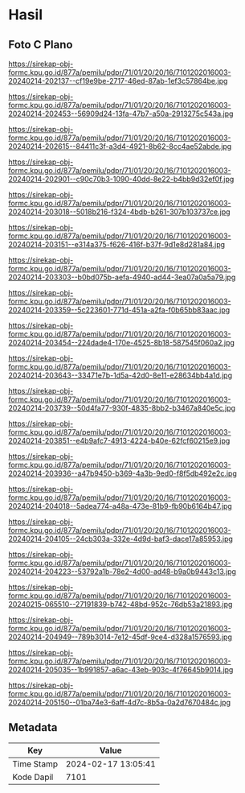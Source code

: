 # Hasil

## Foto C Plano

https://sirekap-obj-formc.kpu.go.id/877a/pemilu/pdpr/71/01/20/20/16/7101202016003-20240214-202137--cf19e9be-2717-46ed-87ab-1ef3c57864be.jpg

https://sirekap-obj-formc.kpu.go.id/877a/pemilu/pdpr/71/01/20/20/16/7101202016003-20240214-202453--56909d24-13fa-47b7-a50a-2913275c543a.jpg

https://sirekap-obj-formc.kpu.go.id/877a/pemilu/pdpr/71/01/20/20/16/7101202016003-20240214-202615--84411c3f-a3d4-4921-8b62-8cc4ae52abde.jpg

https://sirekap-obj-formc.kpu.go.id/877a/pemilu/pdpr/71/01/20/20/16/7101202016003-20240214-202901--c90c70b3-1090-40dd-8e22-b4bb9d32ef0f.jpg

https://sirekap-obj-formc.kpu.go.id/877a/pemilu/pdpr/71/01/20/20/16/7101202016003-20240214-203018--5018b216-f324-4bdb-b261-307b103737ce.jpg

https://sirekap-obj-formc.kpu.go.id/877a/pemilu/pdpr/71/01/20/20/16/7101202016003-20240214-203151--e314a375-f626-416f-b37f-9d1e8d281a84.jpg

https://sirekap-obj-formc.kpu.go.id/877a/pemilu/pdpr/71/01/20/20/16/7101202016003-20240214-203303--b0bd075b-aefa-4940-ad44-3ea07a0a5a79.jpg

https://sirekap-obj-formc.kpu.go.id/877a/pemilu/pdpr/71/01/20/20/16/7101202016003-20240214-203359--5c223601-771d-451a-a2fa-f0b65bb83aac.jpg

https://sirekap-obj-formc.kpu.go.id/877a/pemilu/pdpr/71/01/20/20/16/7101202016003-20240214-203454--224dade4-170e-4525-8b18-587545f060a2.jpg

https://sirekap-obj-formc.kpu.go.id/877a/pemilu/pdpr/71/01/20/20/16/7101202016003-20240214-203643--33471e7b-1d5a-42d0-8e11-e28634bb4a1d.jpg

https://sirekap-obj-formc.kpu.go.id/877a/pemilu/pdpr/71/01/20/20/16/7101202016003-20240214-203739--50d4fa77-930f-4835-8bb2-b3467a840e5c.jpg

https://sirekap-obj-formc.kpu.go.id/877a/pemilu/pdpr/71/01/20/20/16/7101202016003-20240214-203851--e4b9afc7-4913-4224-b40e-62fcf60215e9.jpg

https://sirekap-obj-formc.kpu.go.id/877a/pemilu/pdpr/71/01/20/20/16/7101202016003-20240214-203936--a47b9450-b369-4a3b-9ed0-f8f5db492e2c.jpg

https://sirekap-obj-formc.kpu.go.id/877a/pemilu/pdpr/71/01/20/20/16/7101202016003-20240214-204018--5adea774-a48a-473e-81b9-fb90b6164b47.jpg

https://sirekap-obj-formc.kpu.go.id/877a/pemilu/pdpr/71/01/20/20/16/7101202016003-20240214-204105--24cb303a-332e-4d9d-baf3-dace17a85953.jpg

https://sirekap-obj-formc.kpu.go.id/877a/pemilu/pdpr/71/01/20/20/16/7101202016003-20240214-204223--53792a1b-78e2-4d00-ad48-b9a0b9443c13.jpg

https://sirekap-obj-formc.kpu.go.id/877a/pemilu/pdpr/71/01/20/20/16/7101202016003-20240215-065510--27191839-b742-48bd-952c-76db53a21893.jpg

https://sirekap-obj-formc.kpu.go.id/877a/pemilu/pdpr/71/01/20/20/16/7101202016003-20240214-204949--789b3014-7e12-45df-9ce4-d328a1576593.jpg

https://sirekap-obj-formc.kpu.go.id/877a/pemilu/pdpr/71/01/20/20/16/7101202016003-20240214-205035--1b991857-a6ac-43eb-903c-4f76645b9014.jpg

https://sirekap-obj-formc.kpu.go.id/877a/pemilu/pdpr/71/01/20/20/16/7101202016003-20240214-205150--01ba74e3-6aff-4d7c-8b5a-0a2d7670484c.jpg


## Metadata

| Key        | Value               |
| ---------- | ------------------- |
| Time Stamp | 2024-02-17 13:05:41 |
| Kode Dapil | 7101                |



